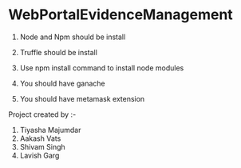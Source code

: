 # WebPortalEvidenceManagement

1. Node and Npm should be install

2. Truffle should be install

3. Use npm install command to install node modules

4. You should have ganache

5. You should have metamask extension

Project created by :-

1. Tiyasha Majumdar
2. Aakash Vats
3. Shivam Singh
4. Lavish Garg
